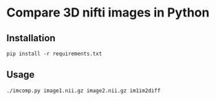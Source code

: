 # Compare 3D nifti images in Python

## Installation

`pip install -r requirements.txt`

## Usage

`./imcomp.py image1.nii.gz image2.nii.gz im1im2diff`

